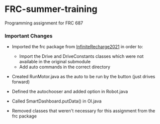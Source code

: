 # FRC-summer-training
Programming assignment for FRC 687



### Important Changes

* Imported the frc package from [InfiniteRecharge2021](https://github.com/nerdherd/InfiniteRecharge2021) in order to:
  * Import the Drive and DriveConstants classes which were not available in the original submodule
  * Add auto commands in the correct directory 

* Created RunMotor.java as the auto to be run by the button (just drives forward)
* Defined the autochooser and added option in Robot.java
* Called SmartDashboard.putData() in OI.java
* Removed classes that weren't necessary for this assignment from the frc package

